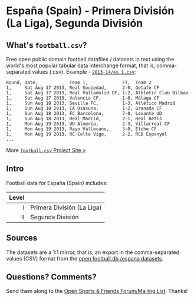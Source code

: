 # España (Spain) - Primera División (La Liga), Segunda División

## What's `football.csv`?

Free open public domain football datafiles / datasets in text using
the world's most popular tabular data interchange format, that is, comma-separated values (.csv).
Example - [`2013-14/es.1.csv`](2010s/2013-14/es.1.csv):

```
Round, Date,            Team 1,             FT,  Team 2
1,     Sat Aug 17 2013, Real Sociedad,      2-0, Getafe CF
1,     Sat Aug 17 2013, Real Valladolid CF, 1-2, Athletic Club Bilbao
1,     Sat Aug 17 2013, Valencia CF,        1-0, Málaga CF
1,     Sun Aug 18 2013, Sevilla FC,         1-3, Atlético Madrid
1,     Sun Aug 18 2013, CA Osasuna,         1-2, Granada CF
1,     Sun Aug 18 2013, FC Barcelona,       7-0, Levante UD
1,     Sun Aug 18 2013, Real Madrid,        2-1, Real Betis
1,     Mon Aug 19 2013, UD Almería,         2-3, Villarreal CF
1,     Mon Aug 19 2013, Rayo Vallecano,     3-0, Elche CF
1,     Mon Aug 19 2013, RC Celta Vigo,      2-2, RCD Espanyol
...
```

More [`football.csv` Project Site »](http://footballcsv.github.io)


## Intro

Football data for España (Spain) includes:


| Level |                               |
| ----: | ----------------------------- |
|     I |  Primera División (La Liga)   |
|    II |  Segunda División             |



## Sources

The datasets are a 1:1 mirror, that is, an export in the comma-separated values (CSV) format from the [open football.db /espana datasets](https://github.com/openfootball/espana).



## Questions? Comments?

Send them along to the
[Open Sports & Friends Forum/Mailing List](http://groups.google.com/group/opensport).
Thanks!
